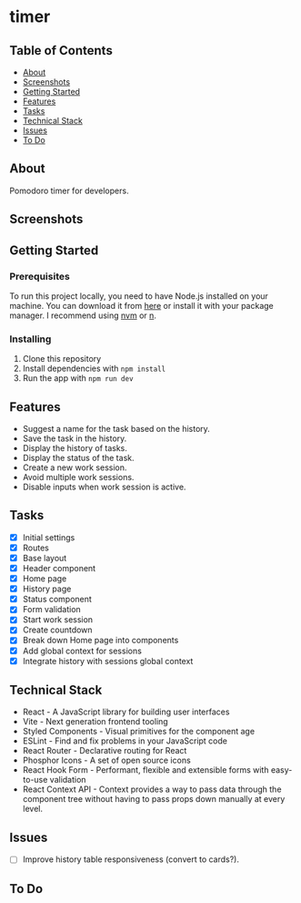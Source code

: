 # timer

## Table of Contents

- [About](#about)
- [Screenshots](#screenshots)
- [Getting Started](#getting_started)
- [Features](#features)
- [Tasks](#tasks)
- [Technical Stack](#tech_stack)
- [Issues](#issues)
- [To Do](#todo)

## About <a name = "about"></a>

Pomodoro timer for developers.

## Screenshots <a name = "screenshots"></a>


## Getting Started <a name = "getting_started"></a>

### Prerequisites

To run this project locally, you need to have Node.js installed on your machine. You can download it from [here](https://nodejs.org/en/download/) or install it with your package manager. I recommend using [nvm](https://github.com/nvm-sh/nvm) or [n](https://github.com/tj/n).

### Installing

1. Clone this repository
2. Install dependencies with `npm install`
3. Run the app with `npm run dev`

## Features <a name = "features"></a>

- Suggest a name for the task based on the history.
- Save the task in the history.
- Display the history of tasks.
- Display the status of the task.
- Create a new work session.
- Avoid multiple work sessions.
- Disable inputs when work session is active.


## Tasks <a name = "tasks"></a>

- [x] Initial settings
- [x] Routes
- [x] Base layout
- [x] Header component
- [x] Home page
- [x] History page
- [x] Status component
- [x] Form validation
- [x] Start work session
- [x] Create countdown
- [x] Break down Home page into components
- [x] Add global context for sessions
- [x] Integrate history with sessions global context

## Technical Stack <a name = "tech_stack"></a>

- React - A JavaScript library for building user interfaces
- Vite - Next generation frontend tooling
- Styled Components - Visual primitives for the component age
- ESLint - Find and fix problems in your JavaScript code
- React Router - Declarative routing for React
- Phosphor Icons - A set of open source icons
- React Hook Form - Performant, flexible and extensible forms with easy-to-use validation
- React Context API - Context provides a way to pass data through the component tree without having to pass props down manually at every level.

## Issues <a name = "issues"></a>

- [ ] Improve history table responsiveness (convert to cards?).

## To Do <a name = "todo"></a>